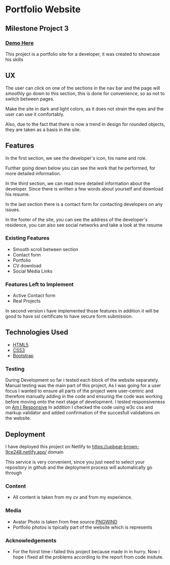 # Portfolio Website
## Milestone Project 3 
### [Demo Here](https://upbeat-brown-9ce248.netlify.app/)

This project is a portfolio site for a developer, it was created to showcase his skills
 
## UX
 
The user can click on one of the sections in the nav bar and the page will smoothly go down to this section, this is done for convenience, so as not to switch between pages.

Make the site in dark and light colors, as it does not strain the eyes and the user can use it comfortably.

Also, due to the fact that there is now a trend in design for rounded objects, they are taken as a basis in the site.

## Features

In the first section, we see the developer's icon, his name and role.

Further going down below you can see the work that he performed, for more detailed information.

In the third section, we can read more detailed information about the developer. Since there is written a few words about yourself and download his resume.

In the last section there is a contact form for contacting developers on any issues.

In the footer of the site, you can see the address of the developer's residence, you can also see social networks
and take a look at the resume
 
### Existing Features
- Smooth scroll between section
- Contact form
- Portfolio
- CV download
- Social Media Links


### Features Left to Implement
- Active Contact form
- Real Projects

In second version i have implemented those features in addition it will be good to have ssl certificate to have secure form submission.

## Technologies Used

- [HTML5](https://en.wikipedia.org/wiki/HTML5)
- [CSS3](https://en.wikipedia.org/wiki/CSS)
- [Bootstrap](https://getbootstrap.com/)


### Testing
During Development so far i tested each block of the website separately.
Manual testing was the main part of this project, As I was going for a user focus I wanted to ensure all parts of the project were user-centric and therefore manually adding in the code and ensuring the code was working before moving onto the next stage of development.
I tested responsiveness on [Am I Responsive](http://ami.responsivedesign.is/) 
In addition I checked the code using w3c css and markup validator and added confirmation of the succesfull validations on the website.

## Deployment

I have deployed this project on Netlify to https://upbeat-brown-9ce248.netlify.app/ domain

This service is very convenient, since you just need to select your repository in github and the deployment process will automatically go through



### Content
- All content is taken from my cv and from my experience.
### Media
- Avatar Photo is taken from free source [PNGWIND](https://www.pngwing.com/)
- Portfolio photos is tipically part of the website which is represents

### Acknowledgements

- For the foirst time i failed this project because made in in hurry. Now i hope i fixed all the problems according to the report from code insitute. 

